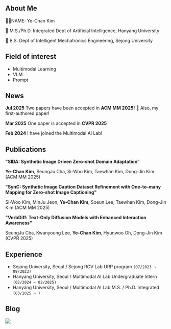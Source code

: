 ## About Me

👨‍🎓NAME: Ye-Chan Kim

🏫  M.S./Ph.D. Integrated Dept of Artificial Intelligence, Hanyang University

🏫 B.S. Dept of Intelligent Mechatronics Engineering, Sejong University

## Field of interest
- Multimodal Learning
- VLM
- Prompt

## News
**Jul  2025** Two papers have been accepted in **ACM MM 2025!** 🥳
Also, my first-authored paper! 


**Mar  2025** One paper is accepted in **CVPR 2025**

**Feb  2024** I have joined the Multimodal AI Lab!

## Publications
**"SIDA: Synthetic Image Driven Zero-shot Domain Adaptation"**

**Ye-Chan Kim**, SeungJu Cha, Si-Woo Kim, Taewhan Kim, Dong-Jin Kim (ACM MM 2025)

**"SynC: Synthetic Image Caption Dataset Refinement with One-to-many Mapping for Zero-shot Image Captioning"**

Si-Woo Kim, MinJu Jeon, **Ye-Chan Kim**, Soeun Lee, Taewhan Kim, Dong-Jin Kim (ACM MM 2025)

**"VerbDiff: Text-Only Diffusion Models with Enhanced Interaction Awareness"**

SeungJu Cha, Kwanyoung Lee, **Ye-Chan Kim**, Hyunwoo Oh, Dong-Jin Kim (CVPR 2025)




## Experience
- Sejong University, Seoul / Sejong RCV Lab URP program ```(07/2023 ~ 09/2023)```
- Hanyang University, Seoul / Multimodal AI Lab Undergraduate Intern  ```(02/2024 ~ 02/2025)```
- Hanyang University, Seoul / Multimodal AI Lab M.S. / Ph.D. Integrated  ```(03/2025 ~ )```

## Blog
<div style="display:flex; flex-direction:row;">
    <a href="https://dpcksdl78.tistory.com/">
        <img src="https://img.shields.io/badge/Tistory-000000?style=for-the-badge&logo=Tistory"> 
    </a>

   

</div>
